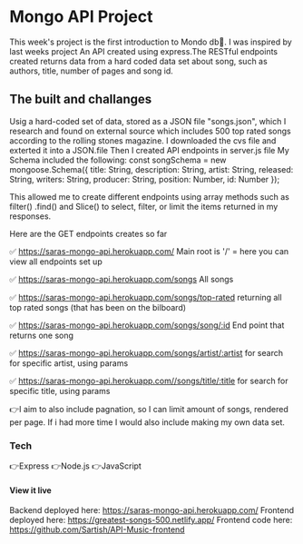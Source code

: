 # Mongo  API Project
This week's project is the first introduction to Mondo db🥇. I was inspired by last weeks project An API created using express.The RESTful endpoints created returns data from a hard coded data set about song, such as authors, title, number of pages and song id.

## The built and challanges
Usig a hard-coded set of data, stored as a JSON file "songs.json", which I research and found on external source  which includes 500 top rated songs according to the rolling stones magazine. I downloaded the cvs file and exterted it into a JSON.file Then I created API endpoints in server.js file
My Schema included the following: 
const songSchema = new mongoose.Schema({
  title: String,
  description: String,
  artist: String,
  released: String,
  writers: String,
  producer: String,
  position: Number,
  id: Number
});

This allowed me to create different endpoints using array methods such as filter() .find() and Slice() to select, filter, or limit the items returned in my responses.

Here are the GET endpoints creates so far 

✅ https://saras-mongo-api.herokuapp.com/ Main root is '/' = here you can view all endpoints set up

✅ https://saras-mongo-api.herokuapp.com/songs All songs

✅ https://saras-mongo-api.herokuapp.com/songs/top-rated returning all top rated songs (that has been on the bilboard)

✅ https://saras-mongo-api.herokuapp.com/songs/song/:id End point that returns one song

✅ https://saras-mongo-api.herokuapp.com/songs/artist/:artist for search for specific artist, using params 

✅ https://saras-mongo-api.herokuapp.com//songs/title/:title for search for specific title, using params 


👉I aim to also include pagnation, so I can limit amount of songs, rendered per page. If i had more time I would also include making my own data set. 

### Tech
👉Express 👉Node.js 👉JavaScript

#### View it live
Backend deployed here: https://saras-mongo-api.herokuapp.com/
Frontend deployed here: https://greatest-songs-500.netlify.app/
Frontend code here: https://github.com/Sartish/API-Music-frontend


